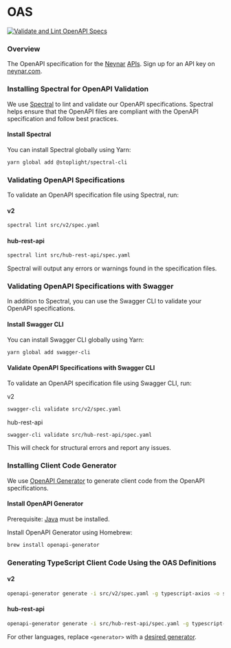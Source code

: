 # OAS
[![Validate and Lint OpenAPI Specs](https://github.com/neynarxyz/OAS/actions/workflows/validate-oas.yml/badge.svg)](https://github.com/neynarxyz/OAS/actions/workflows/validate-oas.yml)

### Overview

The OpenAPI specification for the [Neynar](https://neynar.com) [APIs](https://docs.neynar.com). 
Sign up for an API key on [neynar.com](https://neynar.com).

### Installing Spectral for OpenAPI Validation

We use [Spectral](https://github.com/stoplightio/spectral) to lint and validate our OpenAPI specifications. Spectral helps ensure that the OpenAPI files are compliant with the OpenAPI specification and follow best practices.

#### Install Spectral

You can install Spectral globally using Yarn:

```bash
yarn global add @stoplight/spectral-cli
```

### Validating OpenAPI Specifications

To validate an OpenAPI specification file using Spectral, run:

#### v2

```bash
spectral lint src/v2/spec.yaml
```

#### hub-rest-api

```bash
spectral lint src/hub-rest-api/spec.yaml
```

Spectral will output any errors or warnings found in the specification files.

### Validating OpenAPI Specifications with Swagger
In addition to Spectral, you can use the Swagger CLI to validate your OpenAPI specifications.

#### Install Swagger CLI
You can install Swagger CLI globally using Yarn:

```bash
yarn global add swagger-cli
```

#### Validate OpenAPI Specifications with Swagger CLI
To validate an OpenAPI specification file using Swagger CLI, run:

v2
```bash
swagger-cli validate src/v2/spec.yaml
```

hub-rest-api
```bash
swagger-cli validate src/hub-rest-api/spec.yaml
```

This will check for structural errors and report any issues.

### Installing Client Code Generator

We use [OpenAPI Generator](https://openapi-generator.tech/) to generate client code from the OpenAPI specifications.

#### Install OpenAPI Generator

Prerequisite: [Java](https://www.java.com/) must be installed.

Install OpenAPI Generator using Homebrew:

```bash
brew install openapi-generator
```

### Generating TypeScript Client Code Using the OAS Definitions

#### v2

```bash
openapi-generator generate -i src/v2/spec.yaml -g typescript-axios -o src/v2/swagger-tmp
```

#### hub-rest-api

```bash
openapi-generator generate -i src/hub-rest-api/spec.yaml -g typescript-axios -o src/hub-rest-api/swagger-tmp
```

For other languages, replace `<generator>` with a [desired generator](https://openapi-generator.tech/docs/generators).